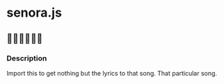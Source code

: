 # senora.js
## 💃💃💃💃💃💃

### Description
Import this to get nothing but the lyrics to that song. That particular song.
